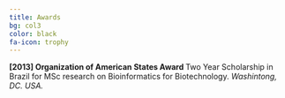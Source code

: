 ```yaml
---
title: Awards
bg: col3
color: black
fa-icon: trophy
---
```


<p>
	<i class="fa fa-shield" aria-hidden="true"></i> <strong>[2013] Organization of American States Award </strong> 
	Two Year Scholarship in Brazil for MSc research on Bioinformatics for Biotechnology. <i>Washintong, DC. USA.</i>
	</p>

